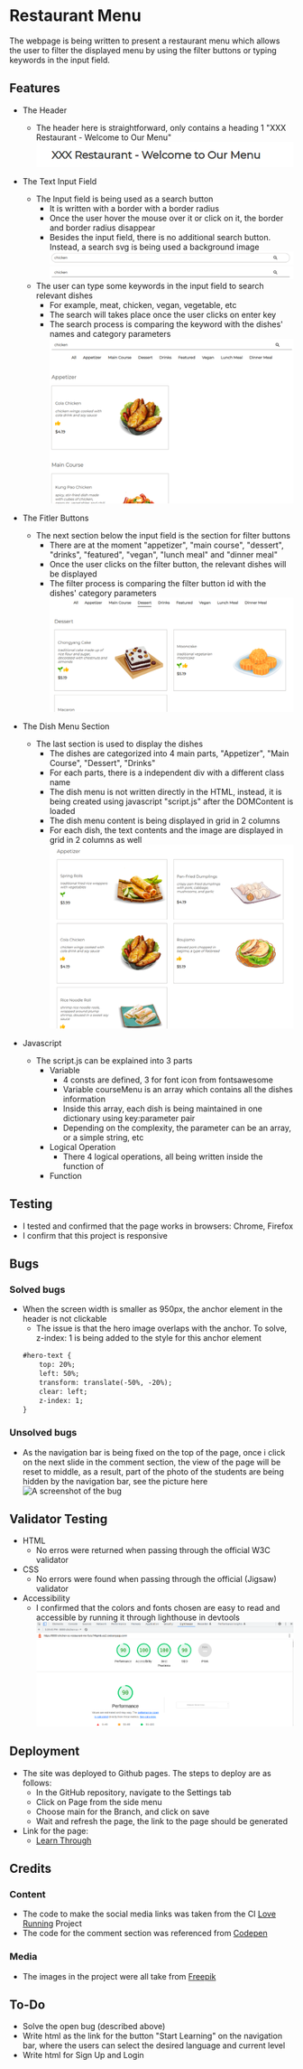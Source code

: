 # Restaurant Menu

The webpage is being written to present a restaurant menu which allows the user to filter the displayed menu by using the filter buttons or typing keywords in the input field.

## Features

- The Header

  - The header here is straightforward, only contains a heading 1 "XXX Restaurant - Welcome to Our Menu"
    ![A screenshot of the header](/assets/images/README/header.png)

- The Text Input Field

  - The Input field is being used as a search button
    - It is written with a border with a border radius
    - Once the user hover the mouse over it or click on it, the border and border radius disappear
    - Besides the input field, there is no additional search button. Instead, a search svg is being used a background image
      ![A screenshot of the input field](/assets/images/README/input-field.png)
      ![A screenshot of the input field by being hovered over or clicked](/assets/images/README/input-field-hover.png)
  - The user can type some keywords in the input field to search relevant dishes
    - For example, meat, chicken, vegan, vegetable, etc
    - The search will takes place once the user clicks on enter key
    - The search process is comparing the keyword with the dishes' names and category parameters
      ![A screenshot of the searching function](/assets/images/README/search-keyword.png)

- The Fitler Buttons

  - The next section below the input field is the section for filter buttons
    - There are at the moment "appetizer", "main course", "dessert", "drinks", "featured", "vegan", "lunch meal" and "dinner meal"
    - Once the user clicks on the filter button, the relevant dishes will be displayed
    - The filter process is comparing the filter button id with the dishes' category parameters
      ![A screenshot of the filter buttons](/assets/images/README/filter-button.png)

- The Dish Menu Section

  - The last section is used to display the dishes
    - The dishes are categorized into 4 main parts, "Appetizer", "Main Course", "Dessert", "Drinks"
    - For each parts, there is a independent div with a different class name
    - The dish menu is not written directly in the HTML, instead, it is being created using javascript "script.js" after the DOMContent is loaded
    - The dish menu content is being displayed in grid in 2 columns
    - For each dish, the text contents and the image are displayed in grid in 2 columns as well
    ![A screenshot of the dish menu section](/assets/images/README/dish-menu.png)

- Javascript
  - The script.js can be explained into 3 parts
    - Variable
        - 4 consts are defined, 3 for font icon from fontsawesome
        - Variable courseMenu is an array which contains all the dishes information
        - Inside this array, each dish is being maintained in one dictionary using key:parameter pair
        - Depending on the complexity, the parameter can be an array, or a simple string, etc
    - Logical Operation
        - There 4 logical operations, all being written inside the function of 
    - Function

## Testing

- I tested and confirmed that the page works in browsers: Chrome, Firefox
- I confirm that this project is responsive

## Bugs

### Solved bugs

- When the screen width is smaller as 950px, the anchor element in the header is not clickable
  - The issue is that the hero image overlaps with the anchor. To solve, z-index: 1 is being added to the style for this anchor element
  ```
  #hero-text {
      top: 20%;
      left: 50%;
      transform: translate(-50%, -20%);
      clear: left;
      z-index: 1;
  }
  ```

### Unsolved bugs

- As the navigation bar is being fixed on the top of the page, once i click on the next slide in the comment section, the view of the page will be reset to middle, as a result, part of the photo of the students are being hidden by the navigation bar, see the picture here
  ![A screenshot of the bug](/assets/images/README/bug.png)

## Validator Testing

- HTML
  - No erros were returned when passing through the official W3C validator
- CSS
  - No errors were found when passing through the official (Jigsaw) validator
- Accessibility
  - I confirmed that the colors and fonts chosen are easy to read and accessible by running it through lighthouse in devtools
    ![A screenshot of the scores estimated by lighthouse](/assets/images/README/lighthouse.png)

## Deployment

- The site was deployed to Github pages. The steps to deploy are as follows:
  - In the GitHub repository, navigate to the Settings tab
  - Click on Page from the side menu
  - Choose main for the Branch, and click on save
  - Wait and refresh the page, the link to the page should be generated
- Link for the page:
  - [Learn Through](https://shichen-sc.github.io/learn-through/)

## Credits

### Content

- The code to make the social media links was taken from the CI [Love Running](https://github.com/shichen-sc/love-running) Project
- The code for the comment section was referenced from [Codepen](https://codepen.io/Schepp/pen/WNbQByE)

### Media

- The images in the project were all take from [Freepik](https://www.freepik.com/free-photos-vectors)

## To-Do

- Solve the open bug (described above)
- Write html as the link for the button "Start Learning" on the navigation bar, where the users can select the desired language and current level
- Write html for Sign Up and Login
